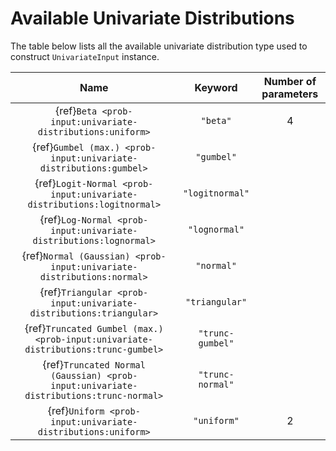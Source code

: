 # Available Univariate Distributions

The table below lists all the available univariate distribution type used
to construct ``UnivariateInput`` instance.

|                                         Name                                          |     Keyword      | Number of parameters |
|:-------------------------------------------------------------------------------------:|:----------------:|:--------------------:|
|               {ref}`Beta <prob-input:univariate-distributions:uniform>`               |     `"beta"`     |          4           |
|           {ref}`Gumbel (max.) <prob-input:univariate-distributions:gumbel>`           |    `"gumbel"`    |                      |
|         {ref}`Logit-Normal <prob-input:univariate-distributions:logitnormal>`         | `"logitnormal"`  |                      |
|           {ref}`Log-Normal <prob-input:univariate-distributions:lognormal>`           |  `"lognormal"`   |                      |
|         {ref}`Normal (Gaussian) <prob-input:univariate-distributions:normal>`         |    `"normal"`    |                      |
|          {ref}`Triangular <prob-input:univariate-distributions:triangular>`           |  `"triangular"`  |                      |
|   {ref}`Truncated Gumbel (max.) <prob-input:univariate-distributions:trunc-gumbel>`   | `"trunc-gumbel"` |                      |
| {ref}`Truncated Normal (Gaussian) <prob-input:univariate-distributions:trunc-normal>` | `"trunc-normal"` |                      |
|             {ref}`Uniform <prob-input:univariate-distributions:uniform>`              |   `"uniform"`    |          2           |
